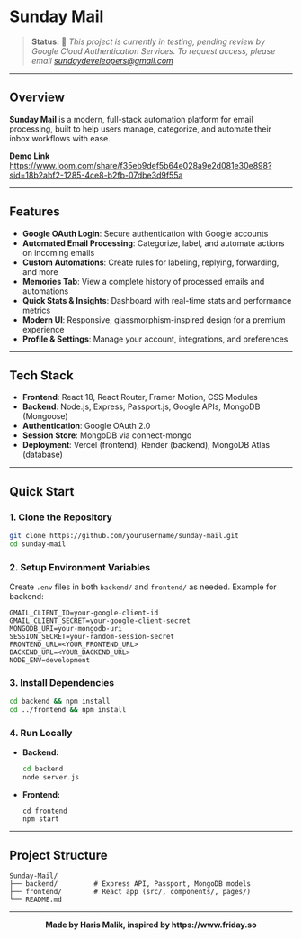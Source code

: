 

# Sunday Mail

> **Status:** 🚧 _This project is currently in testing, pending review by Google Cloud Authentication Services. To request access, please email [sundaydeveleopers@gmail.com](mailto:sundaydeveleopers@gmail.com)_

---

## Overview

**Sunday Mail** is a modern, full-stack automation platform for email processing, built to help users manage, categorize, and automate their inbox workflows with ease.

**Demo Link** https://www.loom.com/share/f35eb9def5b64e028a9e2d081e30e898?sid=18b2abf2-1285-4ce8-b2fb-07dbe3d9f55a

---

## Features

- **Google OAuth Login**: Secure authentication with Google accounts
- **Automated Email Processing**: Categorize, label, and automate actions on incoming emails
- **Custom Automations**: Create rules for labeling, replying, forwarding, and more
- **Memories Tab**: View a complete history of processed emails and automations
- **Quick Stats & Insights**: Dashboard with real-time stats and performance metrics
- **Modern UI**: Responsive, glassmorphism-inspired design for a premium experience
- **Profile & Settings**: Manage your account, integrations, and preferences

---

## Tech Stack

- **Frontend**: React 18, React Router, Framer Motion, CSS Modules
- **Backend**: Node.js, Express, Passport.js, Google APIs, MongoDB (Mongoose)
- **Authentication**: Google OAuth 2.0
- **Session Store**: MongoDB via connect-mongo
- **Deployment**: Vercel (frontend), Render (backend), MongoDB Atlas (database)

---

## Quick Start

### 1. Clone the Repository
```bash
git clone https://github.com/yourusername/sunday-mail.git
cd sunday-mail
```

### 2. Setup Environment Variables
Create `.env` files in both `backend/` and `frontend/` as needed. Example for backend:
```env
GMAIL_CLIENT_ID=your-google-client-id
GMAIL_CLIENT_SECRET=your-google-client-secret
MONGODB_URI=your-mongodb-uri
SESSION_SECRET=your-random-session-secret
FRONTEND_URL=<YOUR_FRONTEND_URL>
BACKEND_URL=<YOUR_BACKEND_URL>
NODE_ENV=development
```

### 3. Install Dependencies
```bash
cd backend && npm install
cd ../frontend && npm install
```

### 4. Run Locally
- **Backend:**
  ```bash
  cd backend
  node server.js
  ```
- **Frontend:**
  ```
  cd frontend
  npm start
  ```


---

## Project Structure

```
Sunday-Mail/
├── backend/         # Express API, Passport, MongoDB models
├── frontend/        # React app (src/, components/, pages/)
└── README.md
```

---

<p align="center"><b>Made by Haris Malik, inspired by https://www.friday.so</b></p>
